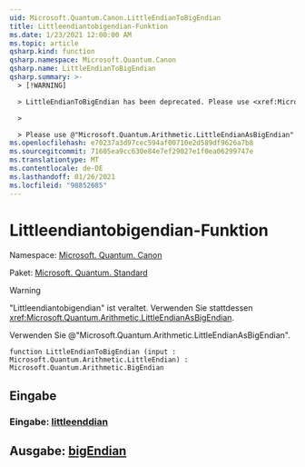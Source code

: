 ```yaml
---
uid: Microsoft.Quantum.Canon.LittleEndianToBigEndian
title: Littleendiantobigendian-Funktion
ms.date: 1/23/2021 12:00:00 AM
ms.topic: article
qsharp.kind: function
qsharp.namespace: Microsoft.Quantum.Canon
qsharp.name: LittleEndianToBigEndian
qsharp.summary: >-
  > [!WARNING]

  > LittleEndianToBigEndian has been deprecated. Please use <xref:Microsoft.Quantum.Arithmetic.LittleEndianAsBigEndian> instead.

  >

  > Please use @"Microsoft.Quantum.Arithmetic.LittleEndianAsBigEndian".
ms.openlocfilehash: e70237a3d97cec594af00710e2d589df9626a7b8
ms.sourcegitcommit: 71605ea9cc630e84e7ef29027e1f0ea06299747e
ms.translationtype: MT
ms.contentlocale: de-DE
ms.lasthandoff: 01/26/2021
ms.locfileid: "98852685"
---
```

# <a name="littleendiantobigendian-function"></a>Littleendiantobigendian-Funktion

Namespace: [Microsoft. Quantum. Canon](xref:Microsoft.Quantum.Canon)

Paket: [Microsoft. Quantum. Standard](https://nuget.org/packages/Microsoft.Quantum.Standard)


> [!WARNING]
> "Littleendiantobigendian" ist veraltet. Verwenden Sie stattdessen <xref:Microsoft.Quantum.Arithmetic.LittleEndianAsBigEndian>.
>
> Verwenden Sie @"Microsoft.Quantum.Arithmetic.LittleEndianAsBigEndian".



```qsharp
function LittleEndianToBigEndian (input : Microsoft.Quantum.Arithmetic.LittleEndian) : Microsoft.Quantum.Arithmetic.BigEndian
```


## <a name="input"></a>Eingabe

### <a name="input--littleendian"></a>Eingabe: [littleenddian](xref:Microsoft.Quantum.Arithmetic.LittleEndian)





## <a name="output--bigendian"></a>Ausgabe: [bigEndian](xref:Microsoft.Quantum.Arithmetic.BigEndian)

